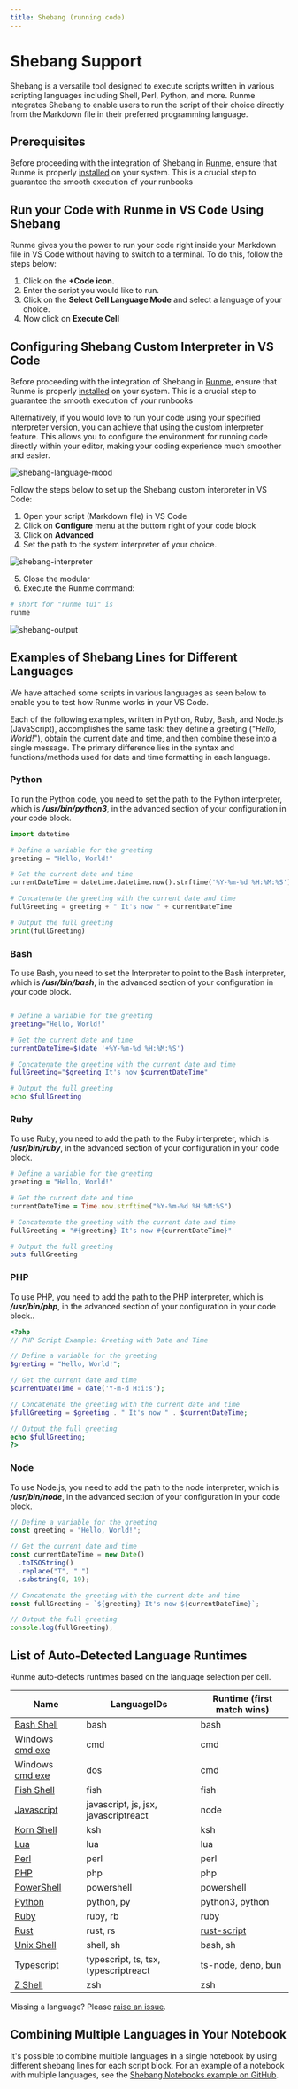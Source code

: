 ```yaml
---
title: Shebang (running code)
---
```


# Shebang Support

Shebang is a versatile tool designed to execute scripts written in various scripting languages including Shell, Perl, Python, and more. Runme integrates Shebang to enable users to run the script of their choice directly from the Markdown file in their preferred programming language.

## Prerequisites

Before proceeding with the integration of Shebang in [Runme](/installation/cli), ensure that Runme is properly [installed](/installation/cli) on your system. This is a crucial step to guarantee the smooth execution of your runbooks

## Run your Code with Runme in VS Code Using Shebang

Runme gives you the power to run your code right inside your Markdown file in VS Code without having to switch to a terminal. To do this, follow the steps below:

1. Click on the **+Code icon.**
2. Enter the script you would like to run.
3. Click on the **Select Cell Language Mode** and select a language of your choice.
4. Now click on **Execute Cell**

## Configuring Shebang Custom Interpreter in VS Code

Before proceeding with the integration of Shebang in [Runme](/installation/cli), ensure that Runme is properly [installed](/installation/cli) on your system. This is a crucial step to guarantee the smooth execution of your runbooks

Alternatively, if you would love to run your code using your specified interpreter version, you can achieve that using the custom interpreter feature. This allows you to configure the environment for running code directly within your editor, making your coding experience much smoother and easier.

![shebang-language-mood](/img/shebang-language-mood.png)

Follow the steps below to set up the Shebang custom interpreter in VS Code:

1. Open your script (Markdown file) in VS Code
2. Click on **Configure** menu at the buttom right of your code block
3. Click on **Advanced**
4. Set the path to the system interpreter of your choice.

![shebang-interpreter](/img/shebang-interpreters.png)

5. Close the modular
6. Execute the Runme command:

```sh {"id":"01HPPEWMR0AQB8NA9BMNPDCNSP"}
# short for "runme tui" is
runme
```

![shebang-output](/img/shebang-outputt.png)

## Examples of Shebang Lines for Different Languages

We have attached some scripts in various languages as seen below to enable you to test how Runme works in your VS Code.

Each of the following examples, written in Python, Ruby, Bash, and Node.js (JavaScript), accomplishes the same task: they define a greeting ("_Hello, World!_"), obtain the current date and time, and then combine these into a single message. The primary difference lies in the syntax and functions/methods used for date and time formatting in each language.

### Python

To run the Python code, you need to set the path to the Python interpreter, which is **_/usr/bin/python3_**, in the advanced section of your configuration in your code block.

```python {"id":"01HPPEWMR0YKCGMCXWPVHBDKVR"}
import datetime

# Define a variable for the greeting
greeting = "Hello, World!"

# Get the current date and time
currentDateTime = datetime.datetime.now().strftime('%Y-%m-%d %H:%M:%S')

# Concatenate the greeting with the current date and time
fullGreeting = greeting + " It's now " + currentDateTime

# Output the full greeting
print(fullGreeting)
```

### Bash

To use Bash, you need to set the Interpreter to point to the Bash interpreter, which is **_/usr/bin/bash_**, in the advanced section of your configuration in your code block.

```sh {"id":"01HPPEWMR0PC5W41BZWYABPB47"}

# Define a variable for the greeting
greeting="Hello, World!"

# Get the current date and time
currentDateTime=$(date '+%Y-%m-%d %H:%M:%S')

# Concatenate the greeting with the current date and time
fullGreeting="$greeting It's now $currentDateTime"

# Output the full greeting
echo $fullGreeting
```

### Ruby

To use Ruby, you need to add the path to the Ruby interpreter, which is **_/usr/bin/ruby_**, in the advanced section of your configuration in your code block.

```ruby {"id":"01HPPEWMR0WHY93Q0MVFQ4YHS8"}
# Define a variable for the greeting
greeting = "Hello, World!"

# Get the current date and time
currentDateTime = Time.now.strftime("%Y-%m-%d %H:%M:%S")

# Concatenate the greeting with the current date and time
fullGreeting = "#{greeting} It's now #{currentDateTime}"

# Output the full greeting
puts fullGreeting
```

### PHP

To use PHP, you need to add the path to the PHP interpreter, which is **_/usr/bin/php_**, in the advanced section of your configuration in your code block..

```php {"id":"01HPPEWMR02F1ZNBJNNQGW9H29","interpreter":"/opt/homebrew/bin/php"}
<?php
// PHP Script Example: Greeting with Date and Time

// Define a variable for the greeting
$greeting = "Hello, World!";

// Get the current date and time
$currentDateTime = date('Y-m-d H:i:s');

// Concatenate the greeting with the current date and time
$fullGreeting = $greeting . " It's now " . $currentDateTime;

// Output the full greeting
echo $fullGreeting;
?>
```

### Node

To use Node.js, you need to add the path to the node interpreter, which is **_/usr/bin/node_**, in the advanced section of your configuration in your code block.

```js {"id":"01HPPEWMR03X1RNX68H4G28T6A"}
// Define a variable for the greeting
const greeting = "Hello, World!";

// Get the current date and time
const currentDateTime = new Date()
  .toISOString()
  .replace("T", " ")
  .substring(0, 19);

// Concatenate the greeting with the current date and time
const fullGreeting = `${greeting} It's now ${currentDateTime}`;

// Output the full greeting
console.log(fullGreeting);
```

## List of Auto-Detected Language Runtimes

Runme auto-detects runtimes based on the language selection per cell.

<table class="text-left">
  <thead>
    <tr>
      <th>Name</th>
      <th>LanguageIDs</th>
      <th>Runtime (first match wins)</th>
    </tr>
  </thead>
  <tbody>
    <tr>
      <td><a target="_blank" href="https://www.gnu.org/software/bash/">Bash Shell</a></td>
      <td>bash</td>
      <td>bash</td>
    </tr>
    <tr>
      <td>Windows <a href="https://learn.microsoft.com/en-us/windows-server/administration/windows-commands/cmd">cmd.exe</a></td>
      <td>cmd</td>
      <td>cmd</td>
    </tr>
    <tr>
      <td>Windows <a href="https://learn.microsoft.com/en-us/windows-server/administration/windows-commands/cmd">cmd.exe</a></td>
      <td>dos</td>
      <td>cmd</td>
    </tr>
    <tr>
      <td><a target="_blank" href="https://fishshell.com/">Fish Shell</a></td>
      <td>fish</td>
      <td>fish</td>
    </tr>
    <tr>
      <td><a target="_blank" href="https://en.wikipedia.org/wiki/JavaScript">Javascript</a></td>
      <td>javascript, js, jsx, javascriptreact</td>
      <td>node</td>
    </tr>
    <tr>
      <td><a target="_blank" href="http://kornshell.com/">Korn Shell</a></td>
      <td>ksh</td>
      <td>ksh</td>
    </tr>
    <tr>
      <td><a target="_blank" href="https://www.lua.org/">Lua</a></td>
      <td>lua</td>
      <td>lua</td>
    </tr>
    <tr>
      <td><a target="_blank" href="https://www.perl.org/">Perl</a></td>
      <td>perl</td>
      <td>perl</td>
    </tr>
    <tr>
      <td><a target="_blank" href="https://www.php.net/">PHP</a></td>
      <td>php</td>
      <td>php</td>
    </tr>
    <tr>
      <td><a target="_blank" href="https://learn.microsoft.com/en-us/powershell/scripting/overview">PowerShell</a></td>
      <td>powershell</td>
      <td>powershell</td>
    </tr>
    <tr>
      <td><a target="_blank" href="https://www.python.org/">Python</a></td>
      <td>python, py</td>
      <td>python3, python</td>
    </tr>
    <tr>
      <td><a target="_blank" href="https://www.ruby-lang.org/en/">Ruby</a></td>
      <td>ruby, rb</td>
      <td>ruby</td>
    </tr>
    <tr>
      <td><a target="_blank" href="https://www.rust-lang.org/">Rust</a></td>
      <td>rust, rs</td>
      <td><a target="_blank" href="https://rust-script.org/">rust-script</a></td>
    </tr>
    <tr>
      <td><a target="_blank" href="https://en.wikipedia.org/wiki/Unix_shell">Unix Shell</a></td>
      <td>shell, sh</td>
      <td>bash, sh</td>
    </tr>
    <tr>
      <td><a target="_blank" href="https://www.typescriptlang.org/">Typescript</a></td>
      <td>typescript, ts, tsx, typescriptreact</td>
      <td>ts-node, deno, bun</td>
    </tr>
    <tr>
      <td><a target="_blank" href="https://www.zsh.org/">Z Shell</a></td>
      <td>zsh</td>
      <td>zsh</td>
    </tr>
  </tbody>
</table>

Missing a language? Please [raise an issue](https://github.com/runmedev/runme/issues/new).

## Combining Multiple Languages in Your Notebook

It's possible to combine multiple languages in a single notebook by using different shebang lines for each script block. For an example of a notebook with multiple languages, see the [Shebang Notebooks example on GitHub](https://github.com/stateful/Shebang-Notebooks/blob/main/shebang-example.md).
